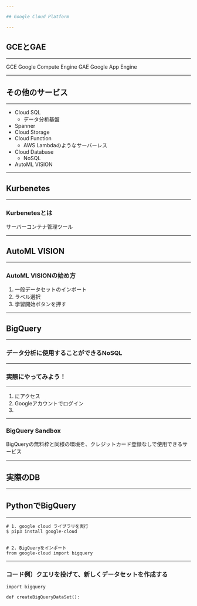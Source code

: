 ```yaml
---

## Google Cloud Platform

---
```


## GCEとGAE

---

GCE Google Compute Engine
GAE Google App Engine

---

## その他のサービス

---

- Cloud SQL
    - データ分析基盤
- Spanner
- Cloud Storage
- Cloud Function
    - AWS Lambdaのようなサーバーレス
- Cloud Database
    - NoSQL
- AutoML VISION

---

## Kurbenetes

---

### Kurbenetesとは

サーバーコンテナ管理ツール

---

## AutoML VISION

---

### AutoML VISIONの始め方

1. 一般データセットのインポート
2. ラベル選択
3. 学習開始ボタンを押す

---

## BigQuery

---

### データ分析に使用することができるNoSQL

---

### 実際にやってみよう！

---

1. にアクセス
2. Googleアカウントでログイン
3. 

---

### BigQuery Sandbox

BigQueryの無料枠と同様の環境を、クレジットカード登録なしで使用できるサービス

---

## 実際のDB

---

## PythonでBigQuery

---


```
# 1. google cloud ライブラリを実行
$ pip3 install google-cloud


# 2. BigQueryをインポート
from google-cloud import bigquery
```

---

### コード例）クエリを投げて、新しくデータセットを作成する

```
import bigquery

def createBigQueryDataSet():
    
```

